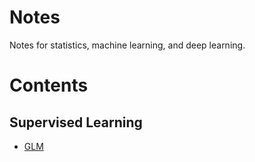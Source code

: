 # Notes
Notes for statistics, machine learning, and deep learning.

# Contents

## Supervised Learning
  * [GLM](Machine%20learning/GLM.html)
